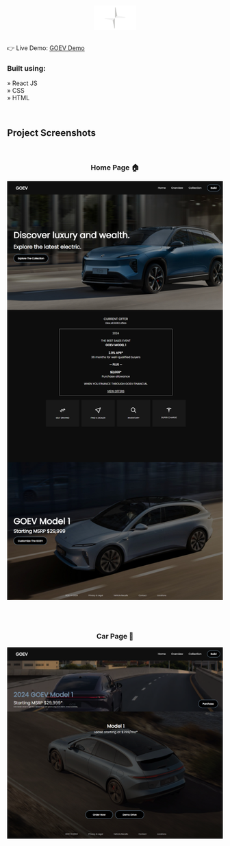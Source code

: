 <div align='center'><img style="width:20%" src='./readme/Logo.png'/></div>

<h2></h2>

👉 Live Demo: <a href='https://goelevate.vercel.app'>GOEV Demo</a>

<h3>Built using:</h3>

» React JS <br>
» CSS <br>
» HTML<br>

<br>

<h2>Project Screenshots</h2>
<br>
<h3 align='center'>Home Page 🏠</h3>

<div align='center'>
  <img src='home.png'/>
</div>

<br><br>

<h3 align='center'>Car Page 🚗</h3>

<div align='center'>
  <img src='collection.png'/>
</div>
